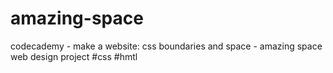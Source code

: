 # amazing-space
codecademy - make a website: css boundaries and space - amazing space web design project
#css #hmtl
